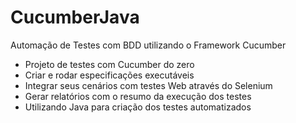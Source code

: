 # CucumberJava

Automação de Testes com BDD utilizando o Framework Cucumber

- Projeto de testes com Cucumber do zero
- Criar e rodar especificações executáveis
- Integrar seus cenários com testes Web através do Selenium
- Gerar relatórios com o resumo da execução dos testes
- Utilizando Java para criação dos testes automatizados
